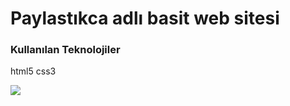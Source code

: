 
<h1>Paylastıkca adlı basit web sitesi</h1>



<h3>Kullanılan Teknolojiler</h3>

html5 css3 <br>

![](paylastıkca2.gif)
